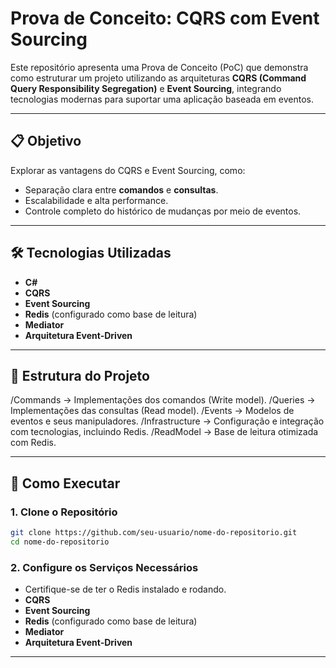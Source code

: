 # Prova de Conceito: CQRS com Event Sourcing  

Este repositório apresenta uma Prova de Conceito (PoC) que demonstra como estruturar um projeto utilizando as arquiteturas **CQRS (Command Query Responsibility Segregation)** e **Event Sourcing**, integrando tecnologias modernas para suportar uma aplicação baseada em eventos.  

---

## 📋 Objetivo  

Explorar as vantagens do CQRS e Event Sourcing, como:  

- Separação clara entre **comandos** e **consultas**.  
- Escalabilidade e alta performance.  
- Controle completo do histórico de mudanças por meio de eventos.  

---

## 🛠️ Tecnologias Utilizadas  

- **C#**  
- **CQRS**  
- **Event Sourcing**  
- **Redis** (configurado como base de leitura)  
- **Mediator**  
- **Arquitetura Event-Driven**  

---

## 📂 Estrutura do Projeto  

/Commands -> Implementações dos comandos (Write model).
/Queries -> Implementações das consultas (Read model).
/Events -> Modelos de eventos e seus manipuladores.
/Infrastructure -> Configuração e integração com tecnologias, incluindo Redis.
/ReadModel -> Base de leitura otimizada com Redis.


---

## 🚀 Como Executar  

### 1. Clone o Repositório  

```bash
git clone https://github.com/seu-usuario/nome-do-repositorio.git  
cd nome-do-repositorio
```

### 2. Configure os Serviços Necessários

- Certifique-se de ter o Redis instalado e rodando.
- **CQRS**  
- **Event Sourcing**  
- **Redis** (configurado como base de leitura)  
- **Mediator**  
- **Arquitetura Event-Driven**

---
